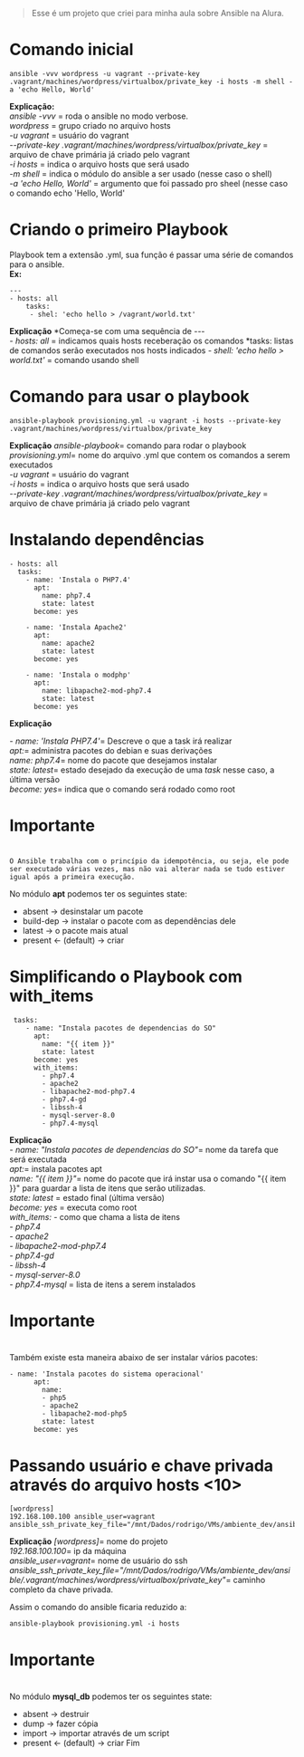 >Esse é um projeto que criei para minha aula sobre Ansible na Alura. <h1>

# Comando inicial <h10>
```
ansible -vvv wordpress -u vagrant --private-key .vagrant/machines/wordpress/virtualbox/private_key -i hosts -m shell -a 'echo Hello, World'
```
**Explicação:**  
*ansible -vvv* = roda o ansible no modo verbose.  
*wordpress* = grupo criado no arquivo hosts  
*-u vagrant* = usuário do vagrant  
*--private-key .vagrant/machines/wordpress/virtualbox/private_key* = arquivo de chave primária já criado pelo vagrant  
*-i hosts* =  indica o arquivo hosts que será usado  
*-m shell* = indica o módulo do ansible a ser usado (nesse caso o shell)  
*-a 'echo Hello, World'* = argumento que foi passado pro sheel (nesse caso o comando echo 'Hello, World'  

# Criando o primeiro Playbook <h10>
Playbook tem a extensão .yml, sua função é passar uma série de comandos para o ansible.  
**Ex:**  
```
---
- hosts: all
    tasks: 
     - shel: 'echo hello > /vagrant/world.txt'
```

**Explicação**
*Começa-se com uma sequência de ---  
*- hosts: all* = indicamos quais hosts receberação os comandos
*tasks: listas de comandos serão executados nos hosts indicados
*- shell: 'echo hello > world.txt'* = comando usando shell

# Comando para usar o playbook <h10>
```
ansible-playbook provisioning.yml -u vagrant -i hosts --private-key .vagrant/machines/wordpress/virtualbox/private_key
```

**Explicação**
*ansible-playbook*= comando para rodar o playbook  
*provisioning.yml*= nome do arquivo .yml que contem os comandos a serem executados  
*-u vagrant* = usuário do vagrant  
*-i hosts* =  indica o arquivo hosts que será usado  
*--private-key .vagrant/machines/wordpress/virtualbox/private_key* = arquivo de chave primária já criado pelo vagrant  

# Instalando dependências <h10>
```
- hosts: all
  tasks: 
    - name: 'Instala o PHP7.4'
      apt:
        name: php7.4
        state: latest
      become: yes

    - name: 'Instala Apache2'
      apt:
        name: apache2
        state: latest
      become: yes
    
    - name: 'Instala o modphp'
      apt:
        name: libapache2-mod-php7.4
        state: latest
      become: yes
```
**Explicação**  

*- name: 'Instala PHP7.4'*= Descreve o que a task irá realizar  
*apt:*= administra pacotes do debian e suas derivações  
*name: php7.4*= nome do pacote que desejamos instalar  
*state: latest*= estado desejado da execução de uma *task* nesse caso, a última versão  
*become: yes*= indica que o comando será rodado como root  

# Importante <h1>
```
O Ansible trabalha com o princípio da idempotência, ou seja, ele pode ser executado várias vezes, mas não vai alterar nada se tudo estiver igual após a primeira execução.
```  
No módulo **apt** podemos ter os seguintes state:
- absent -> desinstalar um pacote
- build-dep -> instalar o pacote com as dependências dele
- latest -> o pacote mais atual
- present ← (default) -> criar 


# Simplificando o Playbook com with_items <h10>  
```
 tasks:
    - name: "Instala pacotes de dependencias do SO"
      apt:
        name: "{{ item }}"
        state: latest
      become: yes
      with_items:
        - php7.4
        - apache2
        - libapache2-mod-php7.4
        - php7.4-gd
        - libssh-4
        - mysql-server-8.0
        - php7.4-mysql
```
**Explicação**  
*- name: "Instala pacotes de dependencias do SO"*= nome da tarefa que será executada  
*apt:*= instala pacotes apt  
*name: "{{ item }}"*= nome do pacote que irá instar usa o comando "{{ item }}" para guardar a lista de itens que serão utilizadas.  
*state: latest* = estado final (última versão)  
*become: yes* = executa como root  
*with_items:* - como que chama a lista de itens  
*- php7.4*  
*- apache2*  
*- libapache2-mod-php7.4*  
*- php7.4-gd*  
*- libssh-4*  
*- mysql-server-8.0*  
*- php7.4-mysql*  = lista de itens a serem instalados  

# Importante <h1>
Também existe esta maneira abaixo de ser instalar vários pacotes:  
```
- name: 'Instala pacotes do sistema operacional'
      apt:
        name:
        - php5
        - apache2
        - libapache2-mod-php5
        state: latest
      become: yes
```
# Passando usuário e chave privada através do arquivo hosts <10>
```
[wordpress]
192.168.100.100 ansible_user=vagrant ansible_ssh_private_key_file="/mnt/Dados/rodrigo/VMs/ambiente_dev/ansible/.vagrant/machines/wordpress/virtualbox/private_key"
```
**Explicação**
*[wordpress]*= nome do projeto  
*192.168.100.100*= ip da máquina  
*ansible_user=vagrant*= nome de usuário do ssh
*ansible_ssh_private_key_file="/mnt/Dados/rodrigo/VMs/ambiente_dev/ansible/.vagrant/machines/wordpress/virtualbox/private_key"*= caminho completo da chave privada.  
  
Assim o comando do ansible ficaria reduzido a:
```
ansible-playbook provisioning.yml -i hosts
``` 
# Importante <h1>
No módulo **mysql_db** podemos ter os seguintes state:
- absent -> destruir
- dump -> fazer cópia
- import -> importar através de um script
- present ← (default) -> criar
Fim